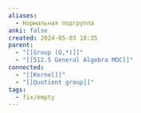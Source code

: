 ```yaml
---
aliases:
  - Нормальная подгруппа
anki: false
created: 2024-05-03 18:35
parent:
  - "[[Group (G,*)]]"
  - "[[512.5 General Algebra MOC]]"
connected:
  - "[[Kernel]]"
  - "[[Quotient group]]"
tags:
  - fix/empty
---
```

